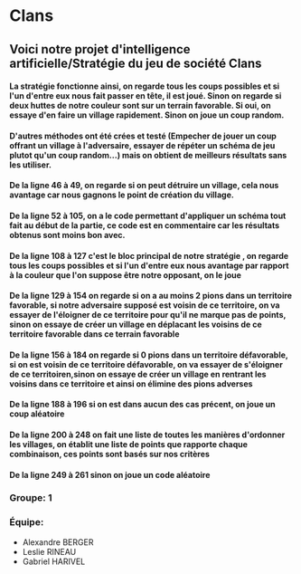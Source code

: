 # **Clans**

## Voici notre projet d'intelligence artificielle/Stratégie du jeu de société Clans

#### La stratégie fonctionne ainsi, on regarde tous les coups possibles et si l'un d'entre eux nous fait passer en tête, il est joué. Sinon on regarde si deux huttes de notre couleur sont sur un terrain favorable. Si oui, on essaye d'en faire un village rapidement. Sinon on joue un coup random.
#### 
#### D'autres méthodes ont été crées et testé (Empecher de jouer un coup offrant un village à l'adversaire, essayer de répéter un schéma de jeu plutot qu'un coup random...) mais on obtient de meilleurs résultats sans les utiliser.

#### De la ligne 46 à 49, on regarde si on peut détruire un village, cela nous avantage car nous gagnons le point de création du village.
#### De la ligne 52 à 105, on a le code permettant d'appliquer un schéma tout fait au début de la partie, ce code est en commentaire car les résultats obtenus sont moins bon avec.
#### De la ligne 108 à 127 c'est le bloc principal de notre stratégie , on regarde tous les coups possibles et si l'un d'entre eux nous avantage par rapport à la couleur que l'on suppose être notre opposant, on le joue
#### De la ligne 129 à 154 on regarde si on a au moins 2 pions dans un territoire favorable, si notre adversaire supposé est voisin de ce territoire, on va essayer de l'éloigner de ce territoire pour qu'il ne marque pas de points, sinon on essaye de créer un village en déplacant les voisins de ce territoire favorable dans ce terrain favorable
#### De la ligne 156 à 184 on regarde si 0 pions dans un territoire défavorable, si on est voisin de ce territoire défavorable, on va essayer de s'éloigner de ce territoiren,sinon on essaye de créer un village en rentrant les voisins dans ce territoire et ainsi on élimine des pions adverses
#### De la ligne 188 à 196 si on est dans aucun des cas précent, on joue un coup aléatoire
#### De la ligne 200 à 248 on fait une liste de toutes les manières d'ordonner les villages, on établit une liste de points que rapporte chaque combinaison, ces points sont basés sur nos critères
#### De la ligne 249 à 261 sinon on joue un code aléatoire

### Groupe: 1
### Équipe: 
- Alexandre BERGER
- Leslie RINEAU
- Gabriel HARIVEL
